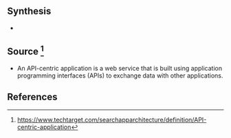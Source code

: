 ## Synthesis
- 
## Source [^1]
- An API-centric application is a web service that is built using application programming interfaces (APIs) to exchange data with other applications.
## References

[^1]: https://www.techtarget.com/searchapparchitecture/definition/API-centric-application